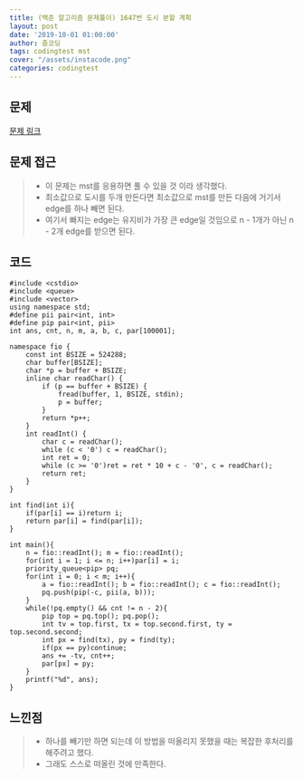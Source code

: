 ```yaml
---
title: (백준 알고리즘 문제풀이) 1647번 도시 분할 계획
layout: post
date: '2019-10-01 01:00:00'
author: 줌코딩
tags: codingtest mst
cover: "/assets/instacode.png"
categories: codingtest
---
```


## 문제

[문제 링크](https://www.acmicpc.net/problem/1647)

## 문제 접근

>* 이 문제는 mst를 응용하면 풀 수 있을 것 이라 생각했다.
>* 최소값으로 도시를 두개 만든다면 최소값으로 mst를 만든 다음에 거기서 edge를 하나 빼면 된다.
>* 여기서 빠지는 edge는 유지비가 가장 큰 edge일 것임으로 n - 1개가 아닌 n - 2개 edge를 받으면 된다.

## 코드

    #include <cstdio>
    #include <queue>
    #include <vector>
    using namespace std;
    #define pii pair<int, int>
    #define pip pair<int, pii>
    int ans, cnt, n, m, a, b, c, par[100001];

    namespace fio {
        const int BSIZE = 524288;
        char buffer[BSIZE];
        char *p = buffer + BSIZE;
        inline char readChar() {
            if (p == buffer + BSIZE) {
                fread(buffer, 1, BSIZE, stdin);
                p = buffer;
            }
            return *p++;
        }
        int readInt() {
            char c = readChar();
            while (c < '0') c = readChar();
            int ret = 0;
            while (c >= '0')ret = ret * 10 + c - '0', c = readChar();
            return ret;
        }
    }

    int find(int i){
        if(par[i] == i)return i;
        return par[i] = find(par[i]);
    }

    int main(){
        n = fio::readInt(); m = fio::readInt();
        for(int i = 1; i <= n; i++)par[i] = i;
        priority_queue<pip> pq;
        for(int i = 0; i < m; i++){
            a = fio::readInt(); b = fio::readInt(); c = fio::readInt();
            pq.push(pip(-c, pii(a, b)));
        }
        while(!pq.empty() && cnt != n - 2){
            pip top = pq.top(); pq.pop();
            int tv = top.first, tx = top.second.first, ty = top.second.second;
            int px = find(tx), py = find(ty);
            if(px == py)continue;
            ans += -tv, cnt++;
            par[px] = py;
        }
        printf("%d", ans);
    }

## 느낀점

>* 하나를 빼기만 하면 되는데 이 방법을 떠올리지 못했을 때는 복잡한 후처리를 해주려고 했다.
>* 그래도 스스로 떠올린 것에 만족한다.
